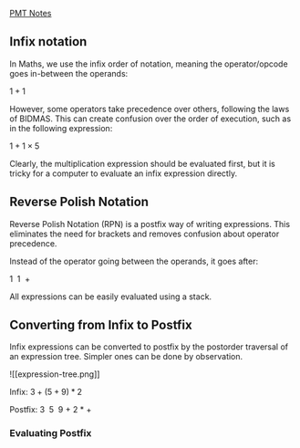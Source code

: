 [PMT Notes](https://www.physicsandmathstutor.com/pdf-pages/?pdf=https%3A%2F%2Fpmt.physicsandmathstutor.com%2Fdownload%2FComputer-Science%2FA-level%2FNotes%2FAQA%2F03-Fundamentals-of-Algorithms%2FAdvanced%2F3.3.%20Reverse%20Polish%20-%20Advanced.pdf)

## Infix notation

In Maths, we use the infix order of notation, meaning the operator/opcode goes in-between the operands:

$1 + 1$

However, some operators take precedence over others, following the laws of BIDMAS. This can create confusion over the order of execution, such as in the following expression:

$1 + 1 \times 5$

Clearly, the multiplication expression should be evaluated first, but it is tricky for a computer to evaluate an infix expression directly.

## Reverse Polish Notation

Reverse Polish Notation (RPN) is a postfix way of writing expressions. This eliminates the need for brackets and removes confusion about operator precedence.

Instead of the operator going between the operands, it goes after:

$1 \enspace 1 \enspace +$

All expressions can be easily evaluated using a stack.

## Converting from Infix to Postfix
 
Infix expressions can be converted to postfix by the postorder traversal of an expression tree. Simpler ones can be done by observation.

![[expression-tree.png]]

Infix:
$3 + (5 + 9) * 2$

Postfix:
$3 \enspace 5 \enspace 9 \: + \: 2 \: * \: +$

### Evaluating Postfix